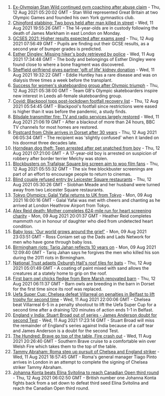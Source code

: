 1. [Ex-Olympian Stan Wild continued gym coaching after abuse claim](https://www.bbc.co.uk/news/uk-england-york-north-yorkshire-58169460) - Thu, 12 Aug 2021 05:20:02 GMT - Stan Wild represented Great Britain at two Olympic Games and founded his own York gymnastics club.
2. [Chingford stabbing: Two boys held after man killed in street](https://www.bbc.co.uk/news/uk-england-london-58181159) - Wed, 11 Aug 2021 19:55:26 GMT - The 14-year-olds are in custody following the death of James Markham in east London on Monday.
3. [GCSES 2021: Higher results expected after exams axed](https://www.bbc.co.uk/news/education-58174253) - Thu, 12 Aug 2021 07:56:49 GMT - Pupils are finding out their GCSE results, as a second year of bumper grades is predicted.
4. [Esther Dingley: Missing hiker's body retrieved by police](https://www.bbc.co.uk/news/uk-england-tyne-58176416) - Wed, 11 Aug 2021 17:34:48 GMT - The body and belongings of Esther Dingley were found close to where a bone fragment was discovered.
5. [Sheffield girlfriend gives partner 'gift of life' kidney donation](https://www.bbc.co.uk/news/uk-england-south-yorkshire-58178126) - Wed, 11 Aug 2021 19:32:22 GMT - Eddie Huntley has a rare disease and was on dialysis three times a week before the transplant.
6. [Success for women's skateboarding group after Olympic triumph](https://www.bbc.co.uk/news/uk-england-leeds-58178634) - Thu, 12 Aug 2021 05:38:00 GMT - Team GB's Olympic skateboarders inspire new interest in Leeds all-female skateboarding group.
7. [Covid: Blackpool tops post-lockdown footfall recovery list](https://www.bbc.co.uk/news/uk-england-lancashire-58170980) - Thu, 12 Aug 2021 05:54:45 GMT - Blackpool's footfall since restrictions were eased is higher than it was before the pandemic, a study finds.
8. [Bilsdale transmitter fire: TV and radio services largely restored](https://www.bbc.co.uk/news/uk-england-tees-58181439) - Wed, 11 Aug 2021 21:06:19 GMT - After a blackout of more than 24 hours, BBC TV channels for most homes are restored.
9. [Postcard from Chile arrives in Dorset after 30 years](https://www.bbc.co.uk/news/uk-england-hampshire-58179661) - Thu, 12 Aug 2021 06:05:34 GMT - The recipient was 'slightly confused' when it landed on his doormat three decades late.
10. [Horndean dog theft: Teen arrested after pet snatched from boy](https://www.bbc.co.uk/news/uk-england-hampshire-58183673) - Thu, 12 Aug 2021 07:21:00 GMT - A 17-year-old boy is arrested on suspicion of robbery after border terrier Melchy was stolen.
11. [Blockbusters on Trafalgar Square big screen aim to woo film fans](https://www.bbc.co.uk/news/uk-england-london-58179244) - Thu, 12 Aug 2021 05:55:32 GMT - The six free blockbuster screenings are part of an effort to encourage people to return to cinemas.
12. [Blind couple refused entry by Leicester Square restaurants](https://www.bbc.co.uk/news/uk-england-london-58176720) - Thu, 12 Aug 2021 05:30:26 GMT - Siobhan Meade and her husband were turned away from two Leicester Square restaurants.
13. [Tokyo Olympics: Galal Yafai returns to UK from Tokyo](https://www.bbc.co.uk/news/uk-england-birmingham-58151399) - Mon, 09 Aug 2021 16:00:16 GMT - Galal Yafai was met with cheers and chanting as he arrived at London Heathrow Airport from Tokyo.
14. [Alex Reid death: Mother completes 624-mile run for heart screening charity](https://www.bbc.co.uk/news/uk-england-south-yorkshire-58152905) - Mon, 09 Aug 2021 20:01:37 GMT - Heather Reid completes mammoth run in honour of daughter who died from undetected heart condition.
15. [Baby loss: 'Our world grows around the grief'](https://www.bbc.co.uk/news/uk-england-london-58146834) - Mon, 09 Aug 2021 23:03:51 GMT - Ross Coniam set up the Dads and Lads Network for men who have gone through baby loss.
16. [Birmingham riots: Tariq Jahan reflects 10 years on](https://www.bbc.co.uk/news/uk-england-birmingham-58147894) - Mon, 09 Aug 2021 12:09:40 GMT - Tariq Jahan says he forgives the men who killed his son during the 2011 riots in Birmingham.
17. [National Trust adapts Oxburgh Hall's roof tiles for bats](https://www.bbc.co.uk/news/uk-england-norfolk-58172302) - Thu, 12 Aug 2021 05:01:49 GMT - A coating of paint mixed with sand allows the creatures at a stately home to grip on the roof.
18. [First barn owl chicks fledge from Bere Marsh renovated barn](https://www.bbc.co.uk/news/uk-england-dorset-58172740) - Thu, 12 Aug 2021 06:11:37 GMT - Barn owls are breeding in the barn in Dorset for the first time since its roof was replaced.
19. [Uefa Super Cup: Chelsea defeat Villarreal on penalties in Belfast to lift trophy for second time](https://www.bbc.co.uk/sport/football/58157867) - Wed, 11 Aug 2021 22:00:06 GMT - Chelsea beat Villarreal 6-5 in a penalty shootout to lift the Uefa Super Cup for a second time after a draining 120 minutes of action ends 1-1 in Belfast.
20. [England v India: Stuart Broad out of series - James Anderson doubt for second Test](https://www.bbc.co.uk/sport/cricket/58169608) - Wed, 11 Aug 2021 17:23:14 GMT - Stuart Broad will miss the remainder of England's series against India because of a calf tear and James Anderson is a doubt for the second Test.
21. [The Hundred: Brave go top of the table, Fire crash out](https://www.bbc.co.uk/sport/cricket/58177424) - Wed, 11 Aug 2021 20:26:40 GMT - Southern Brave cruise to a comfortable win over Welsh Fire which takes them to the top of the table.
22. [Tammy Abraham: Roma step up pursuit of Chelsea and England striker](https://www.bbc.co.uk/sport/football/58180834) - Wed, 11 Aug 2021 18:57:45 GMT - Roma's general manager Tiago Pinto arrives in London in an attempt to complete the signing of Chelsea striker Tammy Abraham.
23. [Johanna Konta beats Elina Svitolina to reach Canadian Open third round](https://www.bbc.co.uk/sport/tennis/58179319) - Thu, 12 Aug 2021 06:02:50 GMT - British number one Johanna Konta fights back from a set down to defeat third seed Elina Svitolina and reach the Canadian Open third round.
